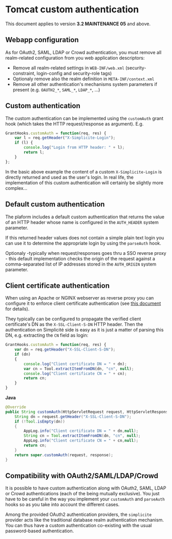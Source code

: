 Tomcat custom authentication
============================

This document applies to version **3.2 MAINTENANCE 05** and above.

Webapp configuration
--------------------

As for OAuth2, SAML, LDAP or Crowd authentication, you must remove all realm-related configuration from you web application descriptors:

- Remove all realm-related settings in `WEB-INF/web.xml` (security-constraint, login-config and security-role tags)
- Optionaly remove also the realm definition in `META-INF/context.xml`
- Remove all other authentication's mechanisms system parameters if present (e.g. `OAUTH2_*`, `SAML_*`, `LDAP_*`, ...)

Custom authentication
---------------------

The custom authentication can be implemented using the `customAuth` grant hook (which takes the HTTP request/response as argument). E.g.

```javascript
GrantHooks.customAuth = function(req, res) {
	var l = req.getHeader("X-Simplicite-Login");
	if (l) {
		console.log("Login from HTTP header: " + l);
		return l;
	}
};
```

In the basic above example the content of a custom `X-Simplicite-Login` is directly returned and used as the user's login.
In real life, the implementation of this custom authentication will certainly be slightly more complex...

Default custom authentication
-----------------------------

The plaform includes a default custom authentication that returns the value of an HTTP header whose name is configured
in the `AUTH_HEADER` system parameter.

If this returned header values does not contain a simple plain text login you can use it to determine the appropriate login by using the `parseAuth` hook.

Optionaly -typically when request/responses goes thru a SSO reverse proxy - this default implementation checks the origin of the request against a
comma-separated list of IP addresses stored in the `AUTH_ORIGIN` system parameter.

Client certificate authentication
---------------------------------

When using an Apache or NGINX webserver as reverse proxy you can configure it to enforce client certificate authentication (see [this document](/lesson/docs/misc/webserver-ssl) for details).

They typically can be configured to propagate the verified client certificate's DN as the `X-SSL-Client-S-DN` HTTP header.
Then the authentication on Simplicit&eacute; side is easy as it is just a matter of parsing this DN, e.g. extracting the `CN` field as login:

```javascript
GrantHooks.customAuth = function(req, res) {
	var dn = req.getHeader("X-SSL-Client-S-DN");
	if (dn)
	{
		console.log("Client certificate DN = " + dn);
		var cn = Tool.extractItemFromDN(dn, "cn", null);
		console.log("Client certificate CN = " + cn);
		return cn;
	}
}
```
**Java**
```Java
@Override
public String customAuth(HttpServletRequest request, HttpServletResponse response) throws Exception {
	String dn = request.getHeader("X-SSL-Client-S-DN");
	if (!Tool.isEmpty(dn))
	{
		AppLog.info("Client certificate DN = " + dn,null);
		String cn = Tool.extractItemFromDN(dn, "cn", null);
		AppLog.info("Client certificate CN = " + cn,null);
		return cn;
	}
	return super.customAuth(request, response);
}
```

Compatibility with OAuth2/SAML/LDAP/Crowd
-----------------------------------------

It is possible to have custom authentication along with OAuth2, SAML, LDAP or Crowd authentications (each of the being mutually exclusive).
You just have to be careful in the way you implement your `customAuth` and `parseAuth` hooks so as you take into account the different cases.

Among the provided OAuth2 authentication providers, the `simplicite` provider acts like the traditional database realm authentication mechanism.
You can thus have a custom authentication co-existing with the usual password-based authentication. 
